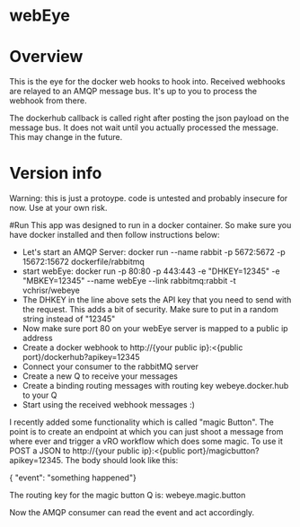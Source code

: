 webEye
======
# Overview
This is the eye for the docker web hooks to hook into. Received webhooks are relayed to an AMQP message bus. It's up to you to process the webhook from there.

The dockerhub callback is called right after posting the json payload on the message bus. It does not wait until you actually processed the message. This may change in the future.

# Version info
Warning: this is just a protoype. code is untested and probably insecure for now. Use at your own risk.

#Run
This app was designed to run in a docker container. So make sure you have docker installed and then follow instructions below:
- Let's start an AMQP Server: docker run --name rabbit -p 5672:5672 -p 15672:15672 dockerfile/rabbitmq
- start webEye: docker run -p 80:80 -p 443:443 -e "DHKEY=12345" -e "MBKEY=12345" --name webEye --link rabbitmq:rabbit -t vchrisr/webeye
- The DHKEY in the line above sets the API key that you need to send with the request. This adds a bit of security. Make sure to put in a random string instead of "12345"
- Now make sure port 80 on your webEye server is mapped to a public ip address
- Create a docker webhook to http://{your public ip}:<{public port}/dockerhub?apikey=12345
- Connect your consumer to the rabbitMQ server
- Create a new Q to receive your messages
- Create a binding routing messages with routing key webeye.docker.hub to your Q
- Start using the received webhook messages :)

I recently added some functionality which is called "magic Button". The point is to create an endpoint at which you can just shoot a message from where ever and trigger a vRO workflow which does some magic. To use it POST a JSON to http://{your public ip}:<{public port}/magicbutton?apikey=12345. The body should look like this:

{ "event": "something happened"}

The routing key for the magic button Q is: webeye.magic.button

Now the AMQP consumer can read the event and act accordingly.
